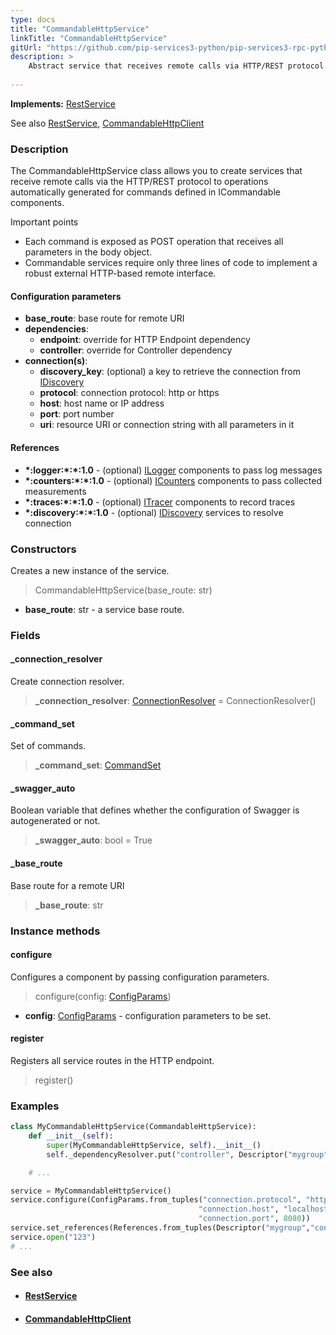 ```yaml
---
type: docs
title: "CommandableHttpService"
linkTitle: "CommandableHttpService"
gitUrl: "https://github.com/pip-services3-python/pip-services3-rpc-python"
description: >
    Abstract service that receives remote calls via HTTP/REST protocol to operations automatically generated for commands defined in ICommandable components. 
    
---
```


**Implements:** [RestService](../rest_service)

See also [RestService](../rest_service), [CommandableHttpClient](../../clients/commandable_http_client)

### Description

The CommandableHttpService class allows you to create services that receive remote calls via the HTTP/REST protocol to operations automatically generated for commands defined in ICommandable components.

Important points

- Each command is exposed as POST operation that receives all parameters in the body object. 
- Commandable services require only three lines of code to implement a robust external HTTP-based remote interface.

#### Configuration parameters

- **base_route**:              base route for remote URI
- **dependencies**:
    - **endpoint**:              override for HTTP Endpoint dependency
    - **controller**:            override for Controller dependency
- **connection(s)**:           
    - **discovery_key**:         (optional) a key to retrieve the connection from [IDiscovery](../../../components/connect/idiscovery)
    - **protocol**:              connection protocol: http or https
    - **host**:                  host name or IP address
    - **port**:                  port number
    - **uri**:                   resource URI or connection string with all parameters in it


#### References

- **\*:logger:\*:\*:1.0** - (optional) [ILogger](../../../components/log/ilogger) components to pass log messages
- **\*:counters:\*:\*:1.0** - (optional) [ICounters](../../../components/count/icounters) components to pass collected measurements
- **\*:traces:\*:\*:1.0** - (optional) [ITracer](../../../components/trace/itracer) components to record traces
- **\*:discovery:\*:\*:1.0** - (optional) [IDiscovery](../../../components/connect/idiscovery) services to resolve connection




### Constructors
Creates a new instance of the service.

>  CommandableHttpService(base_route: str)

- **base_route**: str - a service base route.


### Fields

<span class="hide-title-link">

#### _connection_resolver
Create connection resolver.
> **_connection_resolver**: [ConnectionResolver](../../../components/connect/connection_resolver) = ConnectionResolver()

#### _command_set
Set of commands.
> **_command_set**: [CommandSet](../../../commons/commands/command_set)

#### _swagger_auto
Boolean variable that defines whether the configuration of Swagger is autogenerated or not.
> **_swagger_auto**: bool = True

#### _base_route
Base route for a remote URI
> **_base_route**: str

</span>


### Instance methods

#### configure
Configures a component by passing configuration parameters.

> configure(config: [ConfigParams](../../../commons/config/config_params))

- **config**: [ConfigParams](../../../commons/config/config_params) - configuration parameters to be set.


#### register
Registers all service routes in the HTTP endpoint.

> register()


### Examples

```python
class MyCommandableHttpService(CommandableHttpService):
    def __init__(self):
        super(MyCommandableHttpService, self).__init__()
        self._dependencyResolver.put("controller", Descriptor("mygroup","controller","*","*","1.0"))

    # ...

service = MyCommandableHttpService()
service.configure(ConfigParams.from_tuples("connection.protocol", "http",
                                          "connection.host", "localhost",
                                          "connection.port", 8080))
service.set_references(References.from_tuples(Descriptor("mygroup","controller","default","default","1.0"), controller))
service.open("123")
# ...
```


### See also
- #### [RestService](../rest_service)
- #### [CommandableHttpClient](../../clients/commandable_http_client)
